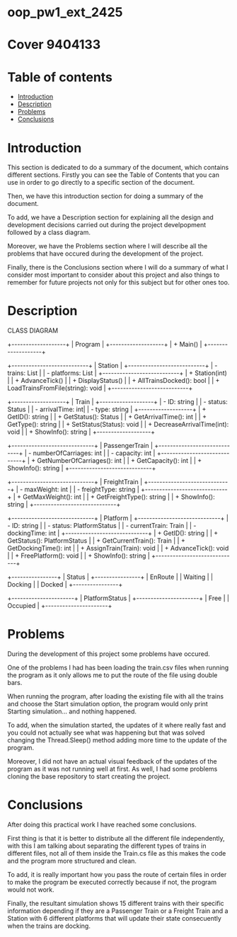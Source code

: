 # oop_pw1_ext_2425

# Cover 9404133
# Table of contents
- [Introduction](#introduction)
- [Description](#description)
- [Problems](#problems)
- [Conclusions](#conclusions)


# Introduction
This section is dedicated to do a summary of the document, which contains different sections. 
Firstly you can see the Table of Contents that you can use in order to go directly to a specific section of the document.

Then, we have this introduction section for doing a summary of the document.

To add, we have a Description section for explaining all the design and development decisions carried out during the project develpopment followed by a class diagram.

Moreover, we have the Problems section where I will describe all the problems that have occured during the development of the project.

Finally, there is the Conclusions section where I will do a summary of what I consider most important to consider about this project and also things to remember for future projects not only for this subject but for other ones too.

# Description


CLASS DIAGRAM

+-------------------+
|     Program       |
+-------------------+
| + Main()          |
+-------------------+
        
+---------------------------+
|         Station           |
+---------------------------+
| - trains: List<Train>     |
| - platforms: List<Platform> |
+---------------------------+
| + Station(int)            |
| + AdvanceTick()           |
| + DisplayStatus()         |
| + AllTrainsDocked(): bool |
| + LoadTrainsFromFile(string): void |
+---------------------------+
        
+-------------------+
|      Train        |
+-------------------+
| - ID: string      |
| - status: Status  |
| - arrivalTime: int|
| - type: string    |
+-------------------+
| + GetID(): string          |
| + GetStatus(): Status      |
| + GetArrivalTime(): int    |
| + GetType(): string        |
| + SetStatus(Status): void  |
| + DecreaseArrivalTime(int): void |
| + ShowInfo(): string       |
+-------------------+

+-----------------------------+
|      PassengerTrain         |
+-----------------------------+
| - numberOfCarriages: int    |
| - capacity: int             |
+-----------------------------+
| + GetNumberOfCarriages(): int |
| + GetCapacity(): int          |
| + ShowInfo(): string          |
+-----------------------------+

+-----------------------------+
|        FreightTrain         |
+-----------------------------+
| - maxWeight: int            |
| - freightType: string       |
+-----------------------------+
| + GetMaxWeight(): int       |
| + GetFreightType(): string  |
| + ShowInfo(): string        |
+-----------------------------+

+-----------------------------+
|         Platform            |
+-----------------------------+
| - ID: string                |
| - status: PlatformStatus    |
| - currentTrain: Train       |
| - dockingTime: int          |
+-----------------------------+
| + GetID(): string           |
| + GetStatus(): PlatformStatus |
| + GetCurrentTrain(): Train  |
| + GetDockingTime(): int     |
| + AssignTrain(Train): void  |
| + AdvanceTick(): void       |
| + FreePlatform(): void      |
| + ShowInfo(): string        |
+-----------------------------+

+----------------+
|     Status     |
+----------------+
| EnRoute        |
| Waiting        |
| Docking        |
| Docked         |
+----------------+

+----------------------+
|   PlatformStatus     |
+----------------------+
| Free                 |
| Occupied             |
+----------------------+

# Problems
During the development of this project some problems have occured.

One of the problems I had has been loading the train.csv files when running the program as it only allows me to put the route of the file using double bars.

When running the program, after loading the existing file with all the trains and choose the Start simulation option, the program would only print Starting simulation... and nothing happened.

To add, when the simulation started, the updates of it where really fast and you could not actually see what was happening but that was solved changing the Thread.Sleep() method adding more time to the update of the program.

Moreover, I did not have an actual visual feedback of the updates of the program as it was not running well at first.
As well, I had some problems cloning the base repository to start creating the project.


# Conclusions
After doing this practical work I have reached some conclusions.

First thing is that it is better to distribute all the different file independently, with this I am talking about separating the different types of trains in different files, not all of them inside the Train.cs file as this makes the code and the program more structured and clean.

To add, it is really important how you pass the route of certain files in order to make the program be executed correctly because if not, the program would not work.

Finally, the resultant simulation shows 15 different trains with their specific information depending if they are a Passenger Train or a Freight Train and a Station with 6 different platforms that will update their state consecuently when the trains are docking.



